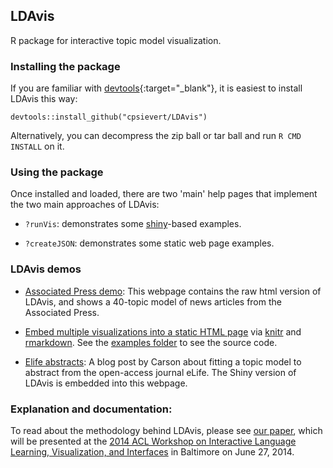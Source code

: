 ## LDAvis

R package for interactive topic model visualization.

### Installing the package

If you are familiar with [devtools](http://cran.r-project.org/web/packages/devtools/index.html){:target="_blank"}, it is easiest to install LDAvis this way:

`devtools::install_github("cpsievert/LDAvis")`

Alternatively, you can decompress the zip ball or tar ball and run `R CMD INSTALL` on it.

### Using the package

Once installed and loaded, there are two 'main' help pages that implement the two main approaches of LDAvis:

* `?runVis`: demonstrates some [shiny](http://shiny.rstudio.com/)-based examples.

* `?createJSON`: demonstrates some static web page examples.

### LDAvis demos

* <a href='http://www2.research.att.com/~kshirley/lda/index.html' target='_blank'>Associated Press demo</a>: This webpage contains the raw html version of LDAvis, and shows a 40-topic model of news articles from the Associated Press.

* <a href='http://cpsievert.github.io/LDAvis/newsgroup/newsgroup.html' target='_blank'>Embed multiple visualizations into a static HTML page</a> via [knitr](https://github.com/yihui/knitr/) and [rmarkdown](https://github.com/rstudio/rmarkdown). See the [examples folder](https://github.com/cpsievert/LDAvis/tree/master/inst/examples) to see the source code.

* <a href='http://ropensci.org/blog/2014/04/16/topic-modeling-in-R/' target='_blank'>Elife abstracts</a>: A blog post by Carson about fitting a topic model to abstract from the open-access journal eLife. The Shiny version of LDAvis is embedded into this webpage.



### Explanation and documentation:

To read about the methodology behind LDAvis, please see [our paper](http://nlp.stanford.edu/events/illvi2014/papers/sievert-illvi2014.pdf), which will be presented at the [2014 ACL Workshop on Interactive Language Learning, Visualization, and Interfaces](http://nlp.stanford.edu/events/illvi2014/) in Baltimore on June 27, 2014.
